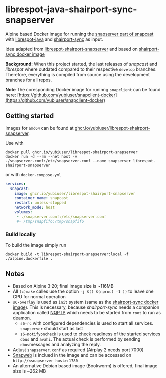 # librespot-java-shairport-sync-snapserver

Alpine based Docker image for running the [snapserver part of snapcast](https://github.com/badaix/snapcast) with
[librespot-java](https://github.com/librespot-org/librespot-java) and [shairport-sync](https://github.com/mikebrady/shairport-sync) as input.

Idea adapted from [librespot-shairport-snapserver](https://github.com/yubiuser/librespot-shairport-snapserver) and based on [shairport-sync docker image](https://github.com/mikebrady/shairport-sync/tree/master/docker)

 **Background:** When this project started, the last releases of *snapcast* and *librespot* where outdated compared to their respective `develop` branches.
  Therefore, everything is compiled from source using the development branches for all repos.

 **Note** The coresponding Docker image for runinng `snapclient` can be found here: [https://github.com/yubiuser/snapclient-docker](https://github.com/yubiuser/snapclient-docker)

## Getting started

Images for `amd64` can be found at [ghcr.io/yubiuser/librespot-shairport-snapserver](ghcr.io/yubiuser/librespot-shairport-snapserver).

Use with

```plain
docker pull ghcr.io/yubiuser/librespot-shairport-snapserver
docker run -d --rm --net host -v ./snapserver.conf:/etc/snapserver.conf --name snapserver librespot-shairport-snapserver
```

or with `docker-compose.yml`

```yml
services:
  snapcast:
    image: ghcr.io/yubiuser/librespot-shairport-snapserver
    container_name: snapcast
    restart: unless-stopped
    network_mode: host
    volumes:
     - ./snapserver.conf:/etc/snapserver.conf
     #- /tmp/snapfifo:/tmp/snapfifo
```

### Build locally

To build the image simply run

`docker build -t librespot-shairport-snapserver:local -f ./alpine.dockerfile .`

## Notes

- Based on Alpine 3:20; final image size is ~116MB
- All `(c)make` calles use the option `-j $(( $(nproc) -1 ))` to leave one CPU for normal operation
- `s6-overlay` is used as `init` system (same as the [shairport-sync docker image](https://github.com/mikebrady/shairport-sync/tree/master/docker)). This is necessary, because *shairport-sync* needs a companion application called [NQPTP](https://github.com/mikebrady/nqptp) which needs to be started from `root` to run as deamon.
  - `s6-rc` with configured dependencies is used to start all services. `snapserver` should start as last
  - `s6-notifyoncheck` is used to check readiness of the started services `dbus` and `avahi`. The actual check is performed by sending `dbus`messages and analyzing the reply.
- Adjust `snapserver.conf` as required (Airplay 2 needs port 7000)
- [Snapweb](https://github.com/badaix/snapweb) is inclued in the image and can be accessed on `http://<snapserver host>:1780`
- An alternative Debian based image (Bookworm) is offered, final image size is ~262 MB
